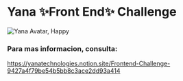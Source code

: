# Yana ✨Front End✨ Challenge

<img src="./assets/avatars/yana.png" alt="Yana Avatar, Happy">

### Para mas informacion, consulta:

https://yanatechnologies.notion.site/Frontend-Challenge-9427a4f79be54b5bb8c3ace2dd93a414

